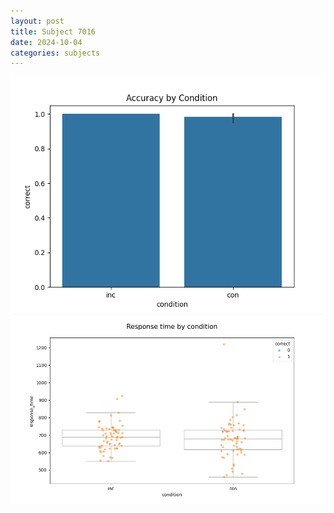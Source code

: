 ```yaml
---
layout: post
title: Subject 7016
date: 2024-10-04
categories: subjects
---
```


![](data/7016/run-3/7016_NF_acc.png)
![](data/7016/run-3/7016_NF_rt.png)
